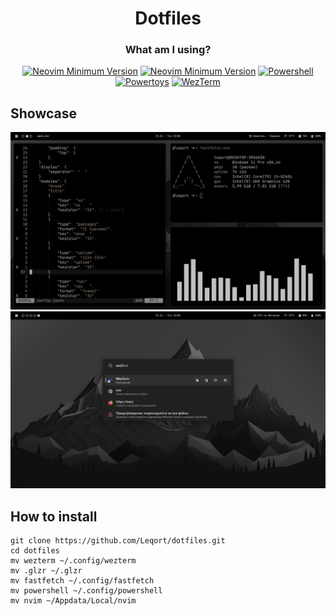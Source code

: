 <h1 align="center">Dotfiles</h1>
<div align="center">
<h3>What am I using?</h3>
  <p></p>
</div>
<div align="center">

[![Neovim Minimum Version](https://img.shields.io/badge/Neovim-0.11-blueviolet.svg?style=flat-square&logo=Neovim&color=90E59A&logoColor=white)](https://github.com/neovim/neovim/releases/tag/stable) 
[![Neovim Minimum Version](https://img.shields.io/badge/GlazeWM-3.8.1-blueviolet.svg?style=flat-square&logo=i3&color=ff4040&logoColor=white)](https://github.com/glzr-io/glazewm/releases/)
[![Powershell](https://img.shields.io/badge/Powershell-7.5.0-blueviolet.svg?style=flat-square&logo=gnometerminal&color=856dc2&logoColor=white)](https://github.com/PowerShell/PowerShell)
[![Powertoys](https://img.shields.io/badge/Powertoys-blueviolet.svg?style=flat-square&logo=data:image/png;base64,iVBORw0KGgoAAAANSUhEUgAAADIAAAAyCAYAAAAeP4ixAAAACXBIWXMAAAsTAAALEwEAmpwYAAAA0ElEQVR4nO3SywlCQRBFwck/LD9xtdu3OagwhQhTAZxLQ691HMdXZuY5G126O90/OWQr3U1qUHWTGlTdpAZVN6lB1U1qUHWTGlTdpAZVN6lB1U1qUHWTGlTdpAZVN6lB1U1qUHWTGlTdpAZVN6lB1U1qUHWTGlTd428MegHVTWpQdZMaVN2kBlU3qUHVTWpQdZMaVN2kBlU3qUHVTWpQdZMaVN2kBlU3qUHVTWpQdZMaVN2kBlU3qUHVTWpQdZMa/MUhDzG4szkzt7eHHMexrl72Gud7qTM4xQAAAABJRU5ErkJggg==&color=555555&logoColor=white)](https://github.com/microsoft/PowerToys)
[![WezTerm](https://img.shields.io/badge/Wezterm-blueviolet.svg?style=flat-square&logo=wezterm&color=555555&logoColor=white)](https://github.com/wezterm/wezterm/releases/)

</div>

## Showcase
![preview_image](https://github.com/Leqort/dotfiles/blob/main/assets/preview.png?raw=true)
![preview_image](https://github.com/Leqort/dotfiles/blob/main/assets/preview1.png?raw=true)

## How to install
```
git clone https://github.com/Leqort/dotfiles.git
cd dotfiles
mv wezterm ~/.config/wezterm
mv .glzr ~/.glzr
mv fastfetch ~/.config/fastfetch
mv powershell ~/.config/powershell
mv nvim ~/Appdata/Local/nvim
```
